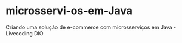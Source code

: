 # microsservi-os-em-Java
Criando uma solução de e-commerce com microsserviços em Java - Livecoding DIO
